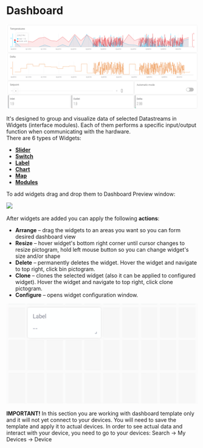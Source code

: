 # Dashboard

![](../../../.gitbook/assets/dashboard.png)

It's designed to group and visualize data of selected Datastreams in Widgets \(interface modules\). Each of them performs a specific input/output function when communicating with the hardware.   
There are 6 types of Widgets:

* **[Slider](slider.md)**
* **[Switch](switch.md)**
* **[Label](label.md)**
* **[Chart](chart.md)**
* **[Map](map.md)**
* **[Modules](modules.md)**

To add widgets drag and drop them to Dashboard Preview window:

![](../../../.gitbook/assets/cpt2105241705-1793x897.gif)

After widgets are added you can apply the following **actions**:

* **Arrange** – drag the widgets to an areas you want so you can form desired dashboard view
* **Resize** – hover widget's bottom right corner until cursor changes to resize pictogram, hold left mouse button so you can change widget's size and/or shape
* **Delete** – permanently deletes the widget. Hover the widget and navigate to top right, click bin pictogram.
* **Clone** – clones the selected widget \(also it can be applied to configured widget\). Hover the widget and navigate to top right, click clone pictogram.
* **Configure** – opens widget configuration window. 

![](../../../.gitbook/assets/cpt2105241707-610x318.gif)

**IMPORTANT!** In this section you are working with dashboard template only and it will not yet connect to your devices. You will need to save the template and apply it to actual devices. In order to see actual data and interact with your device, you need to go to your devices: Search -&gt; My Devices -&gt; Device

